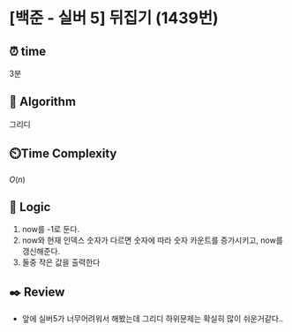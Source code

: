 # [백준 - 실버 5] 뒤집기 (1439번)

## ⏰ **time**

3분

## :pushpin: **Algorithm**

그리디

## ⏲️**Time Complexity**

$O(n)$

## :round_pushpin: **Logic**

1. now를 -1로 둔다.
2. now와 현재 인덱스 숫자가 다르면 숫자에 따라 숫자 카운트를 증가시키고, now를 갱신해준다.
3. 둘중 작은 값을 출력한다

## :black_nib: **Review**

- 앞에 실버5가 너무어려워서 해봤는데 그리디 하위문제는 확실히 많이 쉬운거같다..

